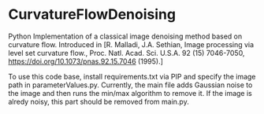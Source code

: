 # CurvatureFlowDenoising
Python Implementation of a classical image denoising method based on curvature flow. 
Introduced in [R. Malladi, J.A. Sethian, Image processing via level set curvature flow., Proc. Natl. Acad. Sci. U.S.A. 92 (15) 7046-7050, https://doi.org/10.1073/pnas.92.15.7046 (1995).]

To use this code base, install requirements.txt via PIP and specify the image path in parameterValues.py. 
Currently, the main file adds Gaussian noise to the image and then runs the min/max algorithm to remove it. If the image is alredy noisy, this part should be removed from main.py.
